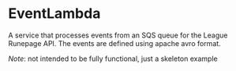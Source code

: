 # EventLambda
A service that processes events from an SQS queue for the League Runepage API. The events are defined using apache avro format.

_Note_: not intended to be fully functional, just a skeleton example
